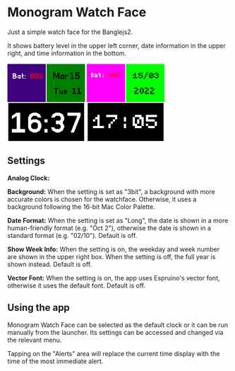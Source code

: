 # Monogram Watch Face

Just a simple watch face for the Banglejs2.

It shows battery level in the upper left corner, date information in the upper right, and time information in the bottom.

![](screenshot0.png)
![](screenshot1.png)

## Settings

**Analog Clock:**

**Background:** When the setting is set as "3bit", a background with more accurate colors is chosen for the watchface. Otherwise, it uses a background following the 16-bit Mac Color Palette.

**Date Format:** When the setting is set as "Long", the date is shown in a more human-friendly format (e.g. "Oct 2"), otherwise the date is shown in a standard format (e.g. "02/10"). Default is off.

**Show Week Info:** When the setting is on, the weekday and week number are shown in the upper right box. When the setting is off, the full year is shown instead. Default is off.

**Vector Font:** When the setting is on, the app uses Espruino's vector font, otherwise it uses the default font. Default is off.

## Using the app

Monogram Watch Face can be selected as the default clock or it can be run manually from the launcher. Its settings can be accessed and changed via the relevant menu.

Tapping on the "Alerts" area will replace the current time display with the time of the most immediate alert.
